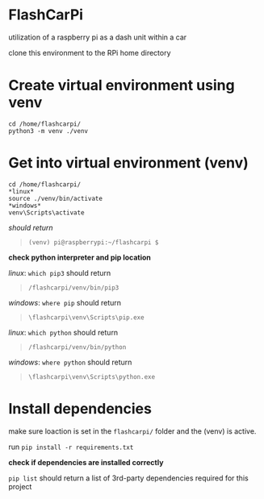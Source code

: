 # FlashCarPi
utilization of a raspberry pi as a dash unit within a car

clone this environment to the RPi home directory

# Create virtual environment using venv
```
cd /home/flashcarpi/
python3 -m venv ./venv
```

# Get into virtual environment (venv)
```
cd /home/flashcarpi/
*linux*
source ./venv/bin/activate
*windows*
venv\Scripts\activate
```
*should return*
>`(venv) pi@raspberrypi:~/flashcarpi $ `


**check python interpreter and pip location**

*linux*: `which pip3` should return 
>`/flashcarpi/venv/bin/pip3`

*windows*: `where pip` should return 
>`\flashcarpi\venv\Scripts\pip.exe `

*linux*: `which python` should return 
>`/flashcarpi/venv/bin/python`

*windows*: `where python` should return 
>`\flashcarpi\venv\Scripts\python.exe`


# Install dependencies
make sure loaction is set in the `flashcarpi/` folder and the (venv) is active.

run `pip install -r requirements.txt`

**check if dependencies are installed correctly**

`pip list` should return a list of 3rd-party dependencies required for this project
